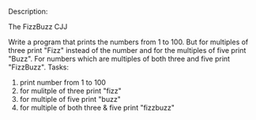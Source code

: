 Description:

The FizzBuzz CJJ

Write a program that prints the numbers from 1 to 100. But for multiples of three print "Fizz" instead of the number and for the multiples
of five print "Buzz". For numbers which are multiples of both three and five print "FizzBuzz".
Tasks:

1. print number from 1 to 100
2. for mulitple of three print "fizz"
3. for multiple of five print "buzz"
4. for multiple of both three & five print "fizzbuzz"
